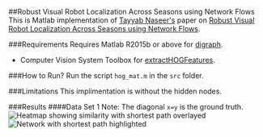 ##Robust Visual Robot Localization Across Seasons using Network Flows
This is Matlab implementation of [Tayyab Naseer's](http://www2.informatik.uni-freiburg.de/~naseer/) paper on [Robust Visual Robot Localization Across Seasons using Network Flows](http://www2.informatik.uni-freiburg.de/~spinello/naseerAAAI14.pdf).

###Requirements
Requires Matlab R2015b or above for [digraph](http://www.mathworks.com/help/matlab/ref/digraph.html).
- Computer Vision System Toolbox for [extractHOGFeatures](http://www.mathworks.com/help/vision/ref/extracthogfeatures.html).

###How to Run?
Run the script `hog_mat.m` in the `src` folder.

###Limitations
This implimentation is without the hidden nodes.

###Results
####Data Set 1
Note: The diagonal `x=y` is the ground truth.
![Heatmap showing similarity with shortest path overlayed](heatmap.png)
![Network with shortest path highlighted](network.png)